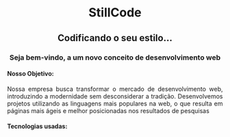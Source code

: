 <h1 align ='center' >StillCode </h1>
<h2 align ='center' >Codificando o seu estilo...</h2>
<h3 align ='center' >Seja bem-vindo, a um novo conceito de desenvolvimento web</h3>

<h4>Nosso Objetivo:</h4>
<p align = 'justify'>Nossa empresa busca transformar o mercado de desenvolvimento web, introduzindo a modernidade sem desconsiderar a tradição. Desenvolvemos projetos utilizando as linguagens mais populares na web, o que resulta em páginas mais ágeis e melhor posicionadas nos resultados de pesquisas</p>

<h4>Tecnologias usadas:</h4>
